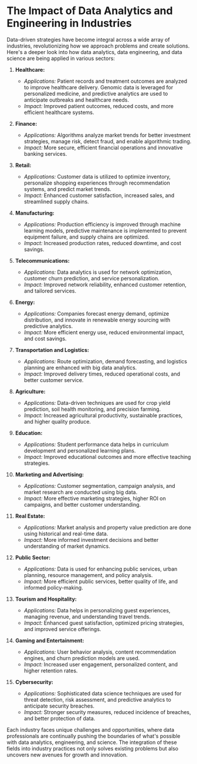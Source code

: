 # The Impact of Data Analytics and Engineering in Industries

Data-driven strategies have become integral across a wide array of industries, revolutionizing how we approach problems and create solutions. Here's a deeper look into how data analytics, data engineering, and data science are being applied in various sectors:

1. **Healthcare:**
   - *Applications:* Patient records and treatment outcomes are analyzed to improve healthcare delivery. Genomic data is leveraged for personalized medicine, and predictive analytics are used to anticipate outbreaks and healthcare needs.
   - *Impact:* Improved patient outcomes, reduced costs, and more efficient healthcare systems.

2. **Finance:**
   - *Applications:* Algorithms analyze market trends for better investment strategies, manage risk, detect fraud, and enable algorithmic trading.
   - *Impact:* More secure, efficient financial operations and innovative banking services.

3. **Retail:**
   - *Applications:* Customer data is utilized to optimize inventory, personalize shopping experiences through recommendation systems, and predict market trends.
   - *Impact:* Enhanced customer satisfaction, increased sales, and streamlined supply chains.

4. **Manufacturing:**
   - *Applications:* Production efficiency is improved through machine learning models, predictive maintenance is implemented to prevent equipment failure, and supply chains are optimized.
   - *Impact:* Increased production rates, reduced downtime, and cost savings.

5. **Telecommunications:**
   - *Applications:* Data analytics is used for network optimization, customer churn prediction, and service personalization.
   - *Impact:* Improved network reliability, enhanced customer retention, and tailored services.

6. **Energy:**
   - *Applications:* Companies forecast energy demand, optimize distribution, and innovate in renewable energy sourcing with predictive analytics.
   - *Impact:* More efficient energy use, reduced environmental impact, and cost savings.

7. **Transportation and Logistics:**
   - *Applications:* Route optimization, demand forecasting, and logistics planning are enhanced with big data analytics.
   - *Impact:* Improved delivery times, reduced operational costs, and better customer service.

8. **Agriculture:**
   - *Applications:* Data-driven techniques are used for crop yield prediction, soil health monitoring, and precision farming.
   - *Impact:* Increased agricultural productivity, sustainable practices, and higher quality produce.

9. **Education:**
   - *Applications:* Student performance data helps in curriculum development and personalized learning plans.
   - *Impact:* Improved educational outcomes and more effective teaching strategies.

10. **Marketing and Advertising:**
    - *Applications:* Customer segmentation, campaign analysis, and market research are conducted using big data.
    - *Impact:* More effective marketing strategies, higher ROI on campaigns, and better customer understanding.

11. **Real Estate:**
    - *Applications:* Market analysis and property value prediction are done using historical and real-time data.
    - *Impact:* More informed investment decisions and better understanding of market dynamics.

12. **Public Sector:**
    - *Applications:* Data is used for enhancing public services, urban planning, resource management, and policy analysis.
    - *Impact:* More efficient public services, better quality of life, and informed policy-making.

13. **Tourism and Hospitality:**
    - *Applications:* Data helps in personalizing guest experiences, managing revenue, and understanding travel trends.
    - *Impact:* Enhanced guest satisfaction, optimized pricing strategies, and improved service offerings.

14. **Gaming and Entertainment:**
    - *Applications:* User behavior analysis, content recommendation engines, and churn prediction models are used.
    - *Impact:* Increased user engagement, personalized content, and higher retention rates.

15. **Cybersecurity:**
    - *Applications:* Sophisticated data science techniques are used for threat detection, risk assessment, and predictive analytics to anticipate security breaches.
    - *Impact:* Stronger security measures, reduced incidence of breaches, and better protection of data.

Each industry faces unique challenges and opportunities, where data professionals are continually pushing the boundaries of what's possible with data analytics, engineering, and science. The integration of these fields into industry practices not only solves existing problems but also uncovers new avenues for growth and innovation.
